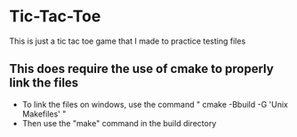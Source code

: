 # Tic-Tac-Toe

This is just a tic tac toe game that I made to practice testing files

## This does require the use of cmake to properly link the files

* To link the files on windows, use the command " cmake -Bbuild -G 'Unix Makefiles' "
* Then use the "make" command in the build directory
